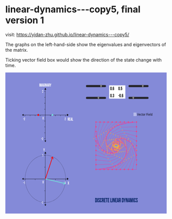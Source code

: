 # linear-dynamics---copy5, final version 1

visit: https://yidan-zhu.github.io/linear-dynamics---copy5/

The graphs on the left-hand-side show the eigenvalues and eigenvectors of the matrix. 

Ticking vector field box would show the direction of the state change with time.

<img src="https://github.com/Yidan-Zhu/linear-dynamics---copy5/blob/main/pic1.png?raw=true" width=600 height=440>

